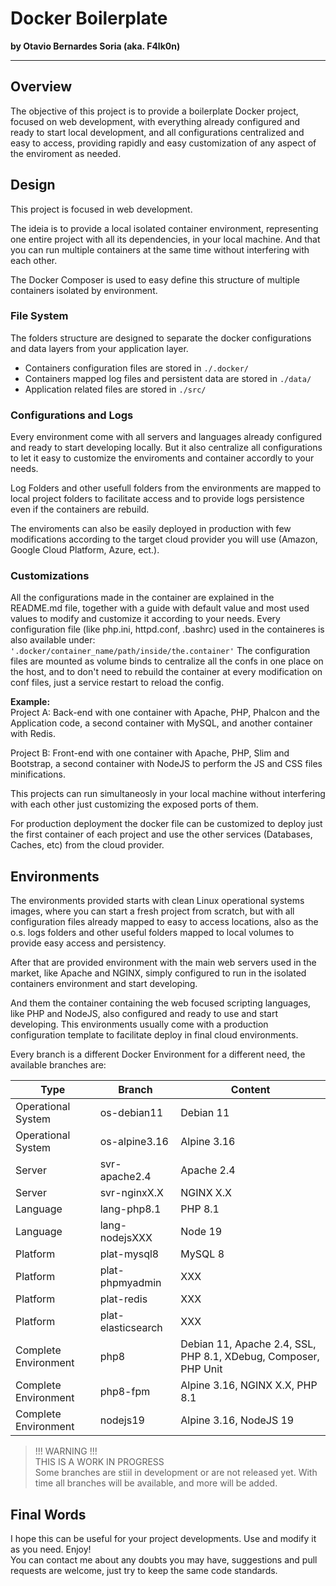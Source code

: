 # Docker Boilerplate
**by Otavio Bernardes Soria (aka. F4lk0n)**

---

## Overview
The objective of this project is to provide a boilerplate Docker project, focused on web development, with everything already configured and ready to start local development, and all configurations centralized and easy to access, providing rapidly and easy customization of any aspect of the enviroment as needed.

## Design
This project is focused in web development. 

The ideia is to provide a local isolated container environment, representing one entire project with all its dependencies, in your local machine. And that you can run multiple containers at the same time without interfering with each other.  

The Docker Composer is used to easy define this structure of multiple containers isolated by environment.

### File System
The folders structure are designed to separate the docker configurations and data layers from your application layer. 
- Containers configuration files are stored in ```./.docker/```
- Containers mapped log files and persistent data are stored in ```./data/```
- Application related files are stored in ```./src/```

### Configurations and Logs
Every environment come with all servers and languages already configured and ready to start developing locally. But it also centralize all configurations to let it easy to customize the enviroments and container accordly to your needs.  

Log Folders and other usefull folders from the environments are mapped to local project folders to facilitate access and to provide logs persistence even if the containers are rebuild.

The enviroments can also be easily deployed in production with few modifications according to the target cloud provider you will use (Amazon, Google Cloud Platform, Azure, ect.).

### Customizations
All the configurations made in the container are explained in the README.md file, together with a guide with default
value and most used values to modify and customize it according to your needs.
Every configuration file (like php.ini, httpd.conf, .bashrc) used in the containeres is also available under:  
`'.docker/container_name/path/inside/the.container'`
The configuration files are mounted as volume binds to centralize all the confs in one place on the host, and to don't
need to rebuild the container at every modification on conf files, just a service restart to reload the config.

**Example:**  
Project A: Back-end with one container with Apache, PHP, Phalcon and the Application code, a second container with MySQL, and another container with Redis.  

Project B: Front-end with one container with Apache, PHP, Slim and Bootstrap, a second container with NodeJS to perform the JS and CSS files minifications.  

This projects can run simultaneosly in your local machine without interfering with each other just customizing the exposed ports of them.  

For production deployment the docker file can be customized to deploy just the first container of each project and use the other services (Databases, Caches, etc) from the cloud provider.

## Environments
The environments provided starts with clean Linux operational systems images, where you can start a fresh project from scratch, but with all configuration files already mapped to easy to access locations, also as the o.s. logs folders and other useful folders mapped to local volumes to provide easy access and persistency.  

After that are provided environment with the main web servers used in the market, like Apache and NGINX, simply configured to run in the isolated containers environment and start developing.

And them the container containing the web focused scripting languages, like PHP and NodeJS, also configured and ready to use and start developing. This environments usually come with a production configuration template to facilitate deploy in final cloud environments.  

Every branch is a different Docker Environment for a different need, the available branches are:  

| Type                 | Branch                             | Content         |
|----------------------|------------------------------------|-----------------|
| Operational System   | os-debian11                        | Debian 11       |
| Operational System   | os-alpine3.16                      | Alpine 3.16     |
| Server               | svr-apache2.4                      | Apache 2.4      |
| Server               | svr-nginxX.X                       | NGINX X.X       |
| Language             | lang-php8.1                        | PHP 8.1         |
| Language             | lang-nodejsXXX                     | Node 19         |
| Platform             | plat-mysql8                        | MySQL 8         |
| Platform             | plat-phpmyadmin                    | XXX             |
| Platform             | plat-redis                         | XXX             |
| Platform             | plat-elasticsearch                 | XXX             |
| Complete Environment | php8                               | Debian 11, Apache 2.4, SSL, PHP 8.1, XDebug, Composer, PHP Unit |
| Complete Environment | php8-fpm                           | Alpine 3.16, NGINX X.X, PHP 8.1 |
| Complete Environment | nodejs19                           | Alpine 3.16, NodeJS 19 |


> !!! WARNING !!!  
> THIS IS A WORK IN PROGRESS  
> Some branches are stiil in development or are not released yet. With time all branches will be available, and more will be added.

## Final Words
I hope this can be useful for your project developments. Use and modify it as you need. Enjoy!  
You can contact me about any doubts you may have, suggestions and pull requests are welcome, just try to keep the same code standards.
